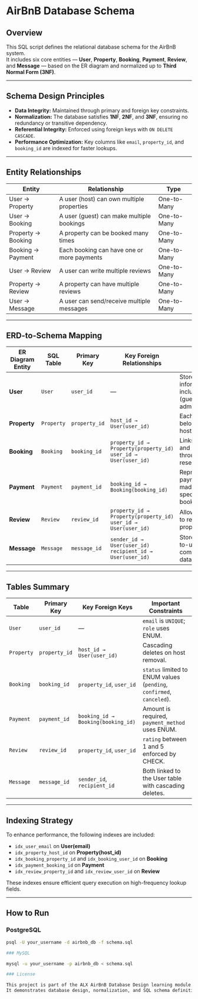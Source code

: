 # AirBnB Database Schema

## Overview
This SQL script defines the relational database schema for the AirBnB system.  
It includes six core entities — **User**, **Property**, **Booking**, **Payment**, **Review**, and **Message** — based on the ER diagram and normalized up to **Third Normal Form (3NF)**.

---

## Schema Design Principles
- **Data Integrity:** Maintained through primary and foreign key constraints.  
- **Normalization:** The database satisfies **1NF**, **2NF**, and **3NF**, ensuring no redundancy or transitive dependency.  
- **Referential Integrity:** Enforced using foreign keys with `ON DELETE CASCADE`.  
- **Performance Optimization:** Key columns like `email`, `property_id`, and `booking_id` are indexed for faster lookups.  

---

## Entity Relationships
| Entity | Relationship | Type |
|---------|--------------|------|
| User → Property | A user (host) can own multiple properties | One-to-Many |
| User → Booking | A user (guest) can make multiple bookings | One-to-Many |
| Property → Booking | A property can be booked many times | One-to-Many |
| Booking → Payment | Each booking can have one or more payments | One-to-Many |
| User → Review | A user can write multiple reviews | One-to-Many |
| Property → Review | A property can have multiple reviews | One-to-Many |
| User → Message | A user can send/receive multiple messages | One-to-Many |

---

## ERD-to-Schema Mapping

| ER Diagram Entity | SQL Table | Primary Key | Key Foreign Relationships | Notes |
|--------------------|------------|--------------|----------------------------|--------|
| **User** | `User` | `user_id` | — | Stores all user information including role (guest, host, admin). |
| **Property** | `Property` | `property_id` | `host_id → User(user_id)` | Each property belongs to a host (User). |
| **Booking** | `Booking` | `booking_id` | `property_id → Property(property_id)`<br>`user_id → User(user_id)` | Links users and properties through reservations. |
| **Payment** | `Payment` | `payment_id` | `booking_id → Booking(booking_id)` | Represents payments made for specific bookings. |
| **Review** | `Review` | `review_id` | `property_id → Property(property_id)`<br>`user_id → User(user_id)` | Allows guests to review properties. |
| **Message** | `Message` | `message_id` | `sender_id → User(user_id)`<br>`recipient_id → User(user_id)` | Stores user-to-user communication data. |

---

## Tables Summary

| Table | Primary Key | Key Foreign Keys | Important Constraints |
|--------|--------------|------------------|------------------------|
| `User` | `user_id` | — | `email` is `UNIQUE`; `role` uses ENUM. |
| `Property` | `property_id` | `host_id → User(user_id)` | Cascading deletes on host removal. |
| `Booking` | `booking_id` | `property_id`, `user_id` | `status` limited to ENUM values (`pending`, `confirmed`, `canceled`). |
| `Payment` | `payment_id` | `booking_id → Booking(booking_id)` | Amount is required, `payment_method` uses ENUM. |
| `Review` | `review_id` | `property_id`, `user_id` | `rating` between 1 and 5 enforced by CHECK. |
| `Message` | `message_id` | `sender_id`, `recipient_id` | Both linked to the User table with cascading deletes. |

---

## Indexing Strategy
To enhance performance, the following indexes are included:
- `idx_user_email` on **User(email)**
- `idx_property_host_id` on **Property(host_id)**
- `idx_booking_property_id` and `idx_booking_user_id` on **Booking**
- `idx_payment_booking_id` on **Payment**
- `idx_review_property_id` and `idx_review_user_id` on **Review**

These indexes ensure efficient query execution on high-frequency lookup fields.

---

## How to Run

### PostgreSQL
```bash
psql -U your_username -d airbnb_db -f schema.sql

### MySQL

mysql -u your_username -p airbnb_db < schema.sql

### License

This project is part of the ALX AirBnB Database Design learning module.
It demonstrates database design, normalization, and SQL schema definition following best industry practices.